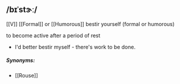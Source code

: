 ## /bɪˈstɝː/  
[[V]]  [[Formal]]  or [[Humorous]]
bestir yourself
(formal or humorous)

to become active after a period of rest

- I'd better bestir myself - there's work to be done.

##### Synonyms:
- [[Rouse]]